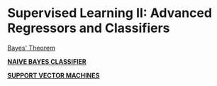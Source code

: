 # Supervised Learning II: Advanced Regressors and Classifiers

[Bayes' Theorem](Supervised%20Learning%20II%20Advanced%20Regressors%20and%20Cla%20a6d01860840c4450a269de8118d1a477/Bayes'%20Theorem%204c3f2ad25bd343809bf53bc0a434fdc4.md)

[**NAIVE BAYES CLASSIFIER**](Supervised%20Learning%20II%20Advanced%20Regressors%20and%20Cla%20a6d01860840c4450a269de8118d1a477/NAIVE%20BAYES%20CLASSIFIER%2099c0bd26b74d485dadc95244717c2e95.md)

[**SUPPORT VECTOR MACHINES**](Supervised%20Learning%20II%20Advanced%20Regressors%20and%20Cla%20a6d01860840c4450a269de8118d1a477/SUPPORT%20VECTOR%20MACHINES%205d37ecd53b83405a84494c7e569bfeaa.md)